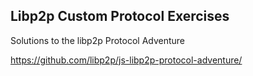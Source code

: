 ## Libp2p Custom Protocol Exercises

Solutions to the libp2p Protocol Adventure

https://github.com/libp2p/js-libp2p-protocol-adventure/ 
